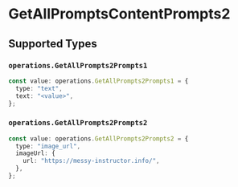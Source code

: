 # GetAllPromptsContentPrompts2


## Supported Types

### `operations.GetAllPrompts2Prompts1`

```typescript
const value: operations.GetAllPrompts2Prompts1 = {
  type: "text",
  text: "<value>",
};
```

### `operations.GetAllPrompts2Prompts2`

```typescript
const value: operations.GetAllPrompts2Prompts2 = {
  type: "image_url",
  imageUrl: {
    url: "https://messy-instructor.info/",
  },
};
```

